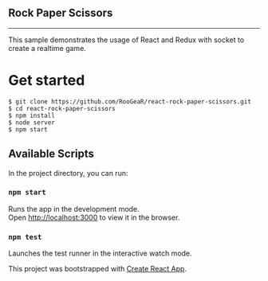 ## Rock Paper Scissors
---
This sample demonstrates the usage of React and Redux with socket to create a realtime game.

# Get started

 ```
 $ git clone https://github.com/RooGeaR/react-rock-paper-scissors.git
 $ cd react-rock-paper-scissors
 $ npm install
 $ node server
 $ npm start
 ```

## Available Scripts

In the project directory, you can run:

### `npm start`

Runs the app in the development mode.<br>
Open [http://localhost:3000](http://localhost:3000) to view it in the browser.

### `npm test`

Launches the test runner in the interactive watch mode.<br>

This project was bootstrapped with [Create React App](https://github.com/facebook/create-react-app).

